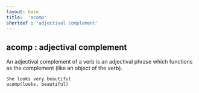 ```yaml
---
layout: base
title:  'acomp'
shortdef : 'adjectival complement'
---
```



## acomp : adjectival complement
An adjectival complement of a verb is an adjectival phrase which functions as the complement (like an object of the verb). 

~~~ sdparse
She looks very beautiful
acomp(looks, beautiful)
~~~

 


